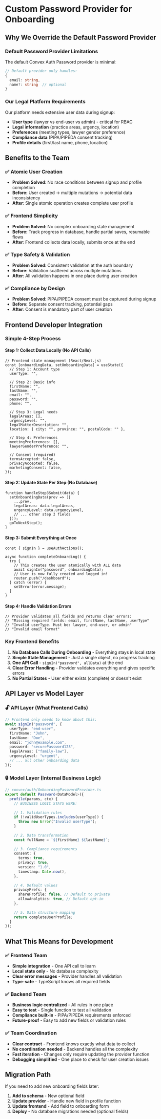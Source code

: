 # Custom Password Provider for Onboarding

## Why We Override the Default Password Provider

### Default Password Provider Limitations
The default Convex Auth Password provider is minimal:
```ts
// Default provider only handles:
{
  email: string,
  name?: string  // optional
}
```

### Our Legal Platform Requirements
Our platform needs extensive user data during signup:
- **User type** (lawyer vs end-user vs admin) - critical for RBAC
- **Legal information** (practice areas, urgency, location)  
- **Preferences** (meeting types, lawyer gender preference)
- **Compliance data** (PIPA/PIPEDA consent tracking)
- **Profile details** (first/last name, phone, location)

## Benefits to the Team

### ✅ **Atomic User Creation**
- **Problem Solved**: No race conditions between signup and profile completion
- **Before**: User created → multiple mutations → potential data inconsistency  
- **After**: Single atomic operation creates complete user profile

### ✅ **Frontend Simplicity** 
- **Problem Solved**: No complex onboarding state management
- **Before**: Track progress in database, handle partial saves, resumable flows
- **After**: Frontend collects data locally, submits once at the end

### ✅ **Type Safety & Validation**
- **Problem Solved**: Consistent validation at the auth boundary
- **Before**: Validation scattered across multiple mutations
- **After**: All validation happens in one place during user creation

### ✅ **Compliance by Design**
- **Problem Solved**: PIPA/PIPEDA consent must be captured during signup
- **Before**: Separate consent tracking, potential gaps
- **After**: Consent is mandatory part of user creation

## Frontend Developer Integration

### Simple 4-Step Process

#### Step 1: Collect Data Locally (No API Calls)
```tsx
// Frontend state management (React/Next.js)
const [onboardingData, setOnboardingData] = useState({
  // Step 1: Account type
  userType: "",
  
  // Step 2: Basic info  
  firstName: "",
  lastName: "",
  email: "",
  password: "",
  phone: "",
  
  // Step 3: Legal needs
  legalAreas: [],
  urgencyLevel: "",
  legalMatterDescription: "",
  location: { city: "", province: "", postalCode: "" },
  
  // Step 4: Preferences
  meetingPreferences: [],
  lawyerGenderPreference: "",
  
  // Consent (required)
  termsAccepted: false,
  privacyAccepted: false,
  marketingConsent: false,
});
```

#### Step 2: Update State Per Step (No Database)
```tsx
function handleStep3Submit(data) {
  setOnboardingData(prev => ({
    ...prev,
    legalAreas: data.legalAreas,
    urgencyLevel: data.urgencyLevel,
    // ... other step 3 fields
  }));
  goToNextStep();
}
```

#### Step 3: Submit Everything at Once
```tsx
const { signIn } = useAuthActions();

async function completeOnboarding() {
  try {
    // This creates the user atomically with ALL data
    await signIn("password", onboardingData);
    // User is now fully created and logged in!
    router.push("/dashboard");
  } catch (error) {
    setError(error.message);
  }
}
```

#### Step 4: Handle Validation Errors
```tsx
// Provider validates all fields and returns clear errors:
// "Missing required fields: email, firstName, lastName, userType"  
// "Invalid userType. Must be: lawyer, end-user, or admin"
// "Invalid email format"
```

### Key Frontend Benefits

1. **No Database Calls During Onboarding** - Everything stays in local state
2. **Simple State Management** - Just a single object, no progress tracking
3. **One API Call** - `signIn("password", allData)` at the end
4. **Clear Error Handling** - Provider validates everything and gives specific errors
5. **No Partial States** - User either exists (complete) or doesn't exist

## API Layer vs Model Layer

### 🔓 **API Layer** (What Frontend Calls)
```ts
// Frontend only needs to know about this:
await signIn("password", {
  userType: "end-user",
  firstName: "John",
  lastName: "Doe",
  email: "john@example.com",
  password: "securePassword123",
  legalAreas: ["family-law"],
  urgencyLevel: "urgent",
  // ... all other onboarding data
});
```

### 🔒 **Model Layer** (Internal Business Logic)
```ts
// convex/auth/OnboardingPasswordProvider.ts
export default Password<DataModel>({
  profile(params, ctx) {
    // BUSINESS LOGIC STAYS HERE:
    
    // 1. Validation rules
    if (!validUserTypes.includes(userType)) {
      throw new Error("Invalid userType");
    }
    
    // 2. Data transformation
    const fullName = `${firstName} ${lastName}`;
    
    // 3. Compliance requirements  
    consent: {
      terms: true,
      privacy: true,
      version: "1.0",
      timestamp: Date.now(),
    },
    
    // 4. Default values
    privacyPrefs: {
      shareProfile: false, // Default to private
      allowAnalytics: true, // Default opt-in
    },
    
    // 5. Data structure mapping
    return completeUserProfile;
  }
});
```

## What This Means for Development

### ✅ **Frontend Team**
- **Simple integration** - One API call to learn
- **Local state only** - No database complexity  
- **Clear error messages** - Provider handles all validation
- **Type-safe** - TypeScript knows all required fields

### ✅ **Backend Team**
- **Business logic centralized** - All rules in one place
- **Easy to test** - Single function to test all validation
- **Compliance built-in** - PIPA/PIPEDA requirements enforced
- **Future-proof** - Easy to add new fields or validation rules

### ✅ **Team Coordination**
- **Clear contract** - Frontend knows exactly what data to collect
- **No coordination needed** - Backend handles all the complexity
- **Fast iteration** - Changes only require updating the provider function
- **Debugging simplified** - One place to check for user creation issues

## Migration Path

If you need to add new onboarding fields later:

1. **Add to schema** - New optional field
2. **Update provider** - Handle new field in profile function  
3. **Update frontend** - Add field to onboarding form
4. **Deploy** - No database migrations needed (optional fields)
